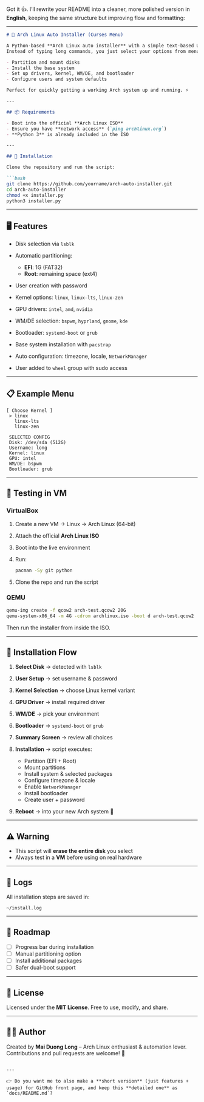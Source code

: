 Got it 👍. I’ll rewrite your README into a cleaner, more polished version in **English**, keeping the same structure but improving flow and formatting:

---

````markdown
# 🚀 Arch Linux Auto Installer (Curses Menu)

A Python-based **Arch Linux auto installer** with a simple text-based UI powered by `curses`.  
Instead of typing long commands, you just select your options from menus — the script will then automatically:

- Partition and mount disks  
- Install the base system  
- Set up drivers, kernel, WM/DE, and bootloader  
- Configure users and system defaults  

Perfect for quickly getting a working Arch system up and running. ⚡

---

## 📦 Requirements

- Boot into the official **Arch Linux ISO**  
- Ensure you have **network access** (`ping archlinux.org`)  
- **Python 3** is already included in the ISO  

---

## 🔧 Installation

Clone the repository and run the script:

```bash
git clone https://github.com/yourname/arch-auto-installer.git
cd arch-auto-installer
chmod +x installer.py
python3 installer.py
````

---

## 🖥️ Features

* Disk selection via `lsblk`
* Automatic partitioning:

  * **EFI**: 1G (FAT32)
  * **Root**: remaining space (ext4)
* User creation with password
* Kernel options: `linux`, `linux-lts`, `linux-zen`
* GPU drivers: `intel`, `amd`, `nvidia`
* WM/DE selection: `bspwm`, `hyprland`, `gnome`, `kde`
* Bootloader: `systemd-boot` or `grub`
* Base system installation with `pacstrap`
* Auto configuration: timezone, locale, `NetworkManager`
* User added to `wheel` group with sudo access

---

## 📋 Example Menu

```
[ Choose Kernel ]
 > linux
   linux-lts
   linux-zen

 SELECTED CONFIG
 Disk: /dev/sda (512G)
 Username: long
 Kernel: linux
 GPU: intel
 WM/DE: bspwm
 Bootloader: grub
```

---

## 🧪 Testing in VM

### VirtualBox

1. Create a new VM → Linux → Arch Linux (64-bit)
2. Attach the official **Arch Linux ISO**
3. Boot into the live environment
4. Run:

   ```bash
   pacman -Sy git python
   ```
5. Clone the repo and run the script

### QEMU

```bash
qemu-img create -f qcow2 arch-test.qcow2 20G
qemu-system-x86_64 -m 4G -cdrom archlinux.iso -boot d arch-test.qcow2
```

Then run the installer from inside the ISO.

---

## 🔄 Installation Flow

1. **Select Disk** → detected with `lsblk`
2. **User Setup** → set username & password
3. **Kernel Selection** → choose Linux kernel variant
4. **GPU Driver** → install required driver
5. **WM/DE** → pick your environment
6. **Bootloader** → `systemd-boot` or `grub`
7. **Summary Screen** → review all choices
8. **Installation** → script executes:

   * Partition (EFI + Root)
   * Mount partitions
   * Install system & selected packages
   * Configure timezone & locale
   * Enable `NetworkManager`
   * Install bootloader
   * Create user + password
9. **Reboot** → into your new Arch system 🎉

---

## ⚠️ Warning

* This script will **erase the entire disk** you select
* Always test in a **VM** before using on real hardware

---

## 📜 Logs

All installation steps are saved in:

```
~/install.log
```

---

## 🔮 Roadmap

* [ ] Progress bar during installation
* [ ] Manual partitioning option
* [ ] Install additional packages
* [ ] Safer dual-boot support

---

## 📜 License

Licensed under the **MIT License**.
Free to use, modify, and share.

---

## 👨‍💻 Author

Created by **Mai Duong Long** – Arch Linux enthusiast & automation lover.
Contributions and pull requests are welcome! 🚀

```

---

👉 Do you want me to also make a **short version** (just features + usage) for GitHub front page, and keep this **detailed one** as `docs/README.md`?
```

